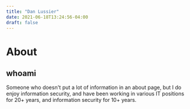 ```yaml
---
title: "Dan Lussier"
date: 2021-06-18T13:24:56-04:00
draft: false
---
```


# About

## whoami  

Someone who doesn't put a lot of information in an about page, but I do enjoy information security, and have been working in various IT positions for 20+ years, and information security for 10+ years.